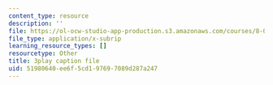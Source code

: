 ```yaml
---
content_type: resource
description: ''
file: https://ol-ocw-studio-app-production.s3.amazonaws.com/courses/8-01sc-classical-mechanics-fall-2016/51980640ee6f5cd197697089d287a247_mqFIqnCPak.vtt
file_type: application/x-subrip
learning_resource_types: []
resourcetype: Other
title: 3play caption file
uid: 51980640-ee6f-5cd1-9769-7089d287a247
---
```

